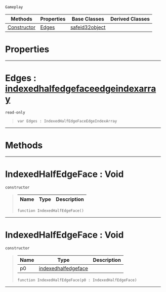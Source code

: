  `Gameplay`

|Methods|Properties|Base Classes|Derived Classes|
|---|---|---|---|
|[ Constructor](https://github.com/ZilchEngine/ZilchDocs/blob/master/code_reference/class_reference/indexedhalfedgeface.markdown#indexedhalfedgeface-void)|[ Edges](https://github.com/ZilchEngine/ZilchDocs/blob/master/code_reference/class_reference/indexedhalfedgeface.markdown#edges-zero-engine-docume)|[safeid32object](https://github.com/ZilchEngine/ZilchDocs/blob/master/code_reference/class_reference/safeid32object.markdown)| |


 #  Properties


---  
 #  Edges : [indexedhalfedgefaceedgeindexarray](https://github.com/ZilchEngine/ZilchDocs/blob/master/code_reference/class_reference/indexedhalfedgefaceedgeindexarray.markdown)

 `read-only`

> 
> ``` lang=cpp, name=Nada
> var Edges : IndexedHalfEdgeFaceEdgeIndexArray


---  
 #  Methods


---  
 #  IndexedHalfEdgeFace : Void

 `constructor`

> 
> |Name|Type|Description|
> |---|---|---|
> ``` lang=cpp, name=Nada
> function IndexedHalfEdgeFace()
> ``` 


---  
 #  IndexedHalfEdgeFace : Void

 `constructor`

> 
> |Name|Type|Description|
> |---|---|---|
> |p0|[indexedhalfedgeface](https://github.com/ZilchEngine/ZilchDocs/blob/master/code_reference/class_reference/indexedhalfedgeface.markdown)| |
> ``` lang=cpp, name=Nada
> function IndexedHalfEdgeFace(p0 : IndexedHalfEdgeFace)
> ``` 


---  
 

 